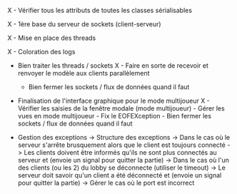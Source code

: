 X - Vérifier tous les attributs de toutes les classes sérialisables

X - 1ère base du serveur de sockets (client-serveur)

X - Mise en place des threads

X - Coloration des logs

- Bien traiter les threads / sockets
    X - Faire en sorte de recevoir et renvoyer le modèle aux clients parallèlement
    - Bien fermer les sockets / flux de données quand il faut

- Finalisation de l'interface graphique pour le mode multijoueur
    X - Vérifier les saisies de la fenêtre modale (mode multijoueur)
      - Gérer les vues en mode multijoueur
            - Fix le EOFEXception
      - Bien fermer les sockets / flux de données quand il faut

- Gestion des exceptions
    -> Structure des exceptions
    -> Dans le cas où le serveur s'arrête brusquement alors que le client est toujours connecté
        -> Les clients doivent être informés qu'ils ne sont plus connectés au serveur et (envoie un signal pour quitter la partie)
    -> Dans le cas où l'un des clients (ou les 2) du lobby se déconnecte (utiliser le timeout)
        -> Le serveur doit savoir qu'un client a été déconnecté et (envoie un signal pour quitter la partie)
    -> Gérer le cas où le port est incorrect

